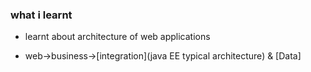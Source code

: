 ### what i learnt
- learnt about architecture of web applications

- web->business->[integration](java EE typical architecture)
                   &
                 [Data]
